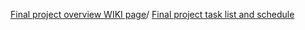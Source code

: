 [Final project overview WIKI page](https://github.com/chrisr710/final-project-assignment-CRowland/wiki)/
[Final project task list and schedule](https://github.com/users/chrisr710/projects/1)
